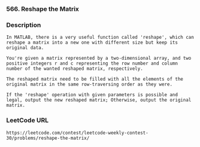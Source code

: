 ### 566. Reshape the Matrix

### Description
	In MATLAB, there is a very useful function called 'reshape', which can reshape a matrix into a new one with different size but keep its original data.

	You're given a matrix represented by a two-dimensional array, and two positive integers r and c representing the row number and column number of the wanted reshaped matrix, respectively.

	The reshaped matrix need to be filled with all the elements of the original matrix in the same row-traversing order as they were.

	If the 'reshape' operation with given parameters is possible and legal, output the new reshaped matrix; Otherwise, output the original matrix.

### LeetCode URL
	https://leetcode.com/contest/leetcode-weekly-contest-30/problems/reshape-the-matrix/
